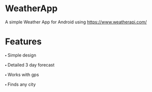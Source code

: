 # WeatherApp
A simple Weather App for Android using https://www.weatherapi.com/

# Features
 🞄 Simple design
 
 🞄 Detailed 3 day forecast
 
 🞄 Works with gps
 
 
 🞄 Finds any city 

